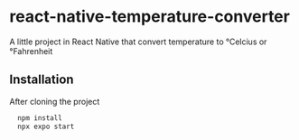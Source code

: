 # react-native-temperature-converter
A little project in React Native that convert temperature to °Celcius or °Fahrenheit 


## Installation

After cloning the project

```bash
  npm install
  npx expo start
```
